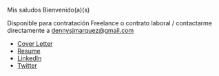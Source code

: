 Mis saludos Bienvenido(a)(s)

<img style="display:none" src="https://dennysjmarquez.github.io/portfolio/den2foto.jpg"/>

Disponible para contratación Freelance o contrato laboral / contactarme directamente a dennysjmarquez@gmail.com

 * [Cover Letter](https://dennysjmarquez.github.io/portfolio/Cover-Letter.pdf)
 * [Resume](https://dennysjmarquez.github.io/portfolio/Resume.pdf)
 * [LinkedIn](https://www.linkedin.com/in/dennysjmarquez/)
 * [Twitter](https://twitter.com/infocodes)
